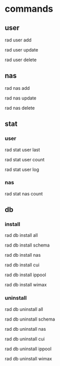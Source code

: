 
# commands
## user

rad user add

rad user update

rad user delete

## nas

rad nas add

rad nas update

rad nas delete

## stat

### user

rad stat user last

rad stat user count

rad stat user log

### nas

rad stat nas count

## db

### install

rad db install all

rad db install schema

rad db install nas

rad db install cui

rad db install ippool

rad db install wimax

### uninstall

rad db uninstall all

rad db uninstall schema

rad db uninstall nas

rad db uninstall cui

rad db uninstall ippool

rad db uninstall wimax